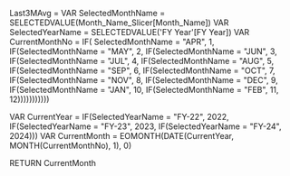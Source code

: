 Last3MAvg = 
VAR SelectedMonthName = SELECTEDVALUE(Month_Name_Slicer[Month_Name])
VAR SelectedYearName = SELECTEDVALUE('FY Year'[FY Year])
VAR CurrentMonthNo = IF( SelectedMonthName = "APR", 1, IF(SelectedMonthName = "MAY", 2, IF(SelectedMonthName = "JUN", 3, IF(SelectedMonthName = "JUL", 4, IF(SelectedMonthName = "AUG", 5, IF(SelectedMonthName = "SEP", 6, IF(SelectedMonthName = "OCT", 7, IF(SelectedMonthName = "NOV", 8, IF(SelectedMonthName = "DEC", 9, IF(SelectedMonthName = "JAN", 10, IF(SelectedMonthName = "FEB", 11, 12)))))))))))

VAR CurrentYear = IF(SelectedYearName = "FY-22", 2022, IF(SelectedYearName = "FY-23", 2023, IF(SelectedYearName = "FY-24", 2024)))
VAR CurrentMonth = EOMONTH(DATE(CurrentYear, MONTH(CurrentMonthNo), 1), 0) 

RETURN CurrentMonth
